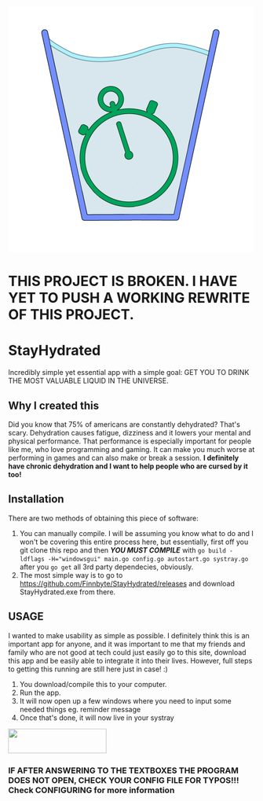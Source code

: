 <img src="https://github.com/Finnbyte/StayHydrated/blob/master/misc/logo.png" width="500" height="500">

# THIS PROJECT IS BROKEN. I HAVE YET TO PUSH A WORKING REWRITE OF THIS PROJECT.

# StayHydrated
Incredibly simple yet essential app with a simple goal: GET YOU TO DRINK THE MOST VALUABLE LIQUID IN THE UNIVERSE.

## Why I created this
Did you know that 75% of americans are constantly dehydrated? That's scary. Dehydration causes fatigue, dizziness and it lowers your mental and physical performance. That performance is especially important for people like me, who love programming and gaming. It can make you much worse at performing in games and can also make or break a session. **I definitely have chronic dehydration and I want to help people who are cursed by it too!**

## Installation
There are two methods of obtaining this piece of software:
1. You can manually compile. I will be assuming you know what to do and I won't be covering this entire process here, but essentially, first off you git clone this repo and then ***YOU MUST COMPILE*** with `go build -ldflags -H="windowsgui" main.go config.go autostart.go systray.go` after you `go get` all 3rd party dependecies, obviously.
2. The most simple way is to go to https://github.com/Finnbyte/StayHydrated/releases and download StayHydrated.exe from there.

## USAGE
I wanted to make usability as simple as possible. I definitely think this is an important app for anyone, and it was important to me that my friends and family who are not good at tech could just easily go to this site, download this app and be easily able to integrate it into their lives. However, full steps to getting this running are still here just in case! :)
1. You download/compile this to your computer.
2. Run the app.
3. It will now open up a few windows where you need to input some needed things eg. reminder message
4. Once that's done, it will now live in your systray
<img src="https://user-images.githubusercontent.com/58516858/118126471-137f2a00-b401-11eb-9e10-7affbf71f450.png" width="200" height="50">

### IF AFTER ANSWERING TO THE TEXTBOXES THE PROGRAM DOES NOT OPEN, CHECK YOUR CONFIG FILE FOR TYPOS!!! Check CONFIGURING for more information
